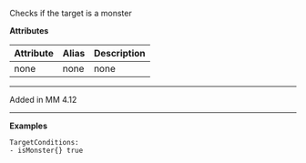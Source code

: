 Checks if the target is a monster

**Attributes**

| Attribute | Alias | Description |
| --------- | ----- | ----------- |
| none      | none  | none        |

---

Added in MM 4.12

---

**Examples**

```
TargetConditions:
- isMonster{} true
```